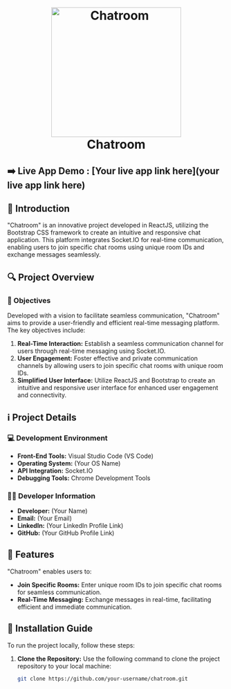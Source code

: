 <h1 align="center">
  <a href="your live app link here" target="_blank">
    <img src="your logo or image link here" alt="Chatroom" width="300">
  </a>
  <br>
  Chatroom
</h1>

## :arrow_right: **Live App Demo** : [Your live app link here](your live app link here)

## :pencil: Introduction

"Chatroom" is an innovative project developed in ReactJS, utilizing the Bootstrap CSS framework to create an intuitive and responsive chat application. This platform integrates Socket.IO for real-time communication, enabling users to join specific chat rooms using unique room IDs and exchange messages seamlessly.

## :mag: Project Overview

### :dart: Objectives

Developed with a vision to facilitate seamless communication, "Chatroom" aims to provide a user-friendly and efficient real-time messaging platform. The key objectives include:

1. **Real-Time Interaction:** Establish a seamless communication channel for users through real-time messaging using Socket.IO.
2. **User Engagement:** Foster effective and private communication channels by allowing users to join specific chat rooms with unique room IDs.
3. **Simplified User Interface:** Utilize ReactJS and Bootstrap to create an intuitive and responsive user interface for enhanced user engagement and connectivity.

## :information_source: Project Details

### :computer: Development Environment

- **Front-End Tools:** Visual Studio Code (VS Code)
- **Operating System:** (Your OS Name)
- **API Integration:** Socket.IO
- **Debugging Tools:** Chrome Development Tools

### :man_technologist: Developer Information

- **Developer:** (Your Name)
- **Email:** (Your Email)
- **LinkedIn:** (Your LinkedIn Profile Link)
- **GitHub:** (Your GitHub Profile Link)

## :rocket: Features

"Chatroom" enables users to:

- **Join Specific Rooms:** Enter unique room IDs to join specific chat rooms for seamless communication.
- **Real-Time Messaging:** Exchange messages in real-time, facilitating efficient and immediate communication.

## :wrench: Installation Guide

To run the project locally, follow these steps:

1. **Clone the Repository:** Use the following command to clone the project repository to your local machine:

   ```bash
   git clone https://github.com/your-username/chatroom.git
